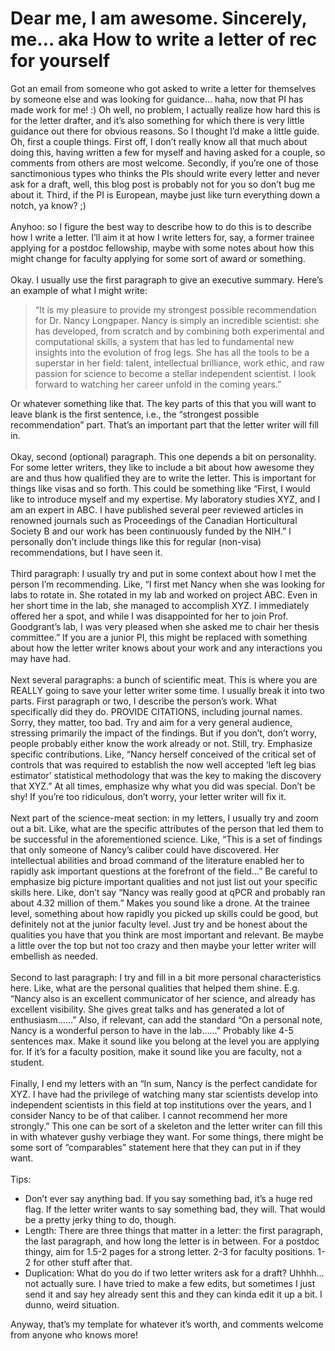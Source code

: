 # Dear me, I am awesome. Sincerely, me… aka How to write a letter of rec for yourself

Got an email from someone who got asked to write a letter for themselves by someone else and was looking for guidance… haha, now that PI has made work for me! :) Oh well, no problem, I actually realize how hard this is for the letter drafter, and it’s also something for which there is very little guidance out there for obvious reasons. So I thought I’d make a little guide. Oh, first a couple things. First off, I don’t really know all that much about doing this, having written a few for myself and having asked for a couple, so comments from others are most welcome. Secondly, if you’re one of those sanctimonious types who thinks the PIs should write every letter and never ask for a draft, well, this blog post is probably not for you so don’t bug me about it. Third, if the PI is European, maybe just like turn everything down a notch, ya know? ;)\
\
Anyhoo: so I figure the best way to describe how to do this is to describe how I write a letter. I’ll aim it at how I write letters for, say, a former trainee applying for a postdoc fellowship, maybe with some notes about how this might change for faculty applying for some sort of award or something.\
\
Okay. I usually use the first paragraph to give an executive summary. Here’s an example of what I might write:

> “It is my pleasure to provide my strongest possible recommendation for Dr. Nancy Longpaper. Nancy is simply an incredible scientist: she has developed, from scratch and by combining both experimental and computational skills, a system that has led to fundamental new insights into the evolution of frog legs. She has all the tools to be a superstar in her field: talent, intellectual brilliance, work ethic, and raw passion for science to become a stellar independent scientist. I look forward to watching her career unfold in the coming years.”

Or whatever something like that. The key parts of this that you will want to leave blank is the first sentence, i.e., the “strongest possible recommendation” part. That’s an important part that the letter writer will fill in.\
\
Okay, second (optional) paragraph. This one depends a bit on personality. For some letter writers, they like to include a bit about how awesome they are and thus how qualified they are to write the letter. This is important for things like visas and so forth. This could be something like “First, I would like to introduce myself and my expertise. My laboratory studies XYZ, and I am an expert in ABC. I have published several peer reviewed articles in renowned journals such as Proceedings of the Canadian Horticultural Society B and our work has been continuously funded by the NIH.” I personally don’t include things like this for regular (non-visa) recommendations, but I have seen it.\
\
Third paragraph: I usually try and put in some context about how I met the person I’m recommending. Like, “I first met Nancy when she was looking for labs to rotate in. She rotated in my lab and worked on project ABC. Even in her short time in the lab, she managed to accomplish XYZ. I immediately offered her a spot, and while I was disappointed for her to join Prof. Goodgrant’s lab, I was very pleased when she asked me to chair her thesis committee.” If you are a junior PI, this might be replaced with something about how the letter writer knows about your work and any interactions you may have had.\
\
Next several paragraphs: a bunch of scientific meat. This is where you are REALLY going to save your letter writer some time. I usually break it into two parts. First paragraph or two, I describe the person’s work. What specifically did they do. PROVIDE CITATIONS, including journal names. Sorry, they matter, too bad. Try and aim for a very general audience, stressing primarily the impact of the findings. But if you don’t, don’t worry, people probably either know the work already or not. Still, try. Emphasize specific contributions. Like, “Nancy herself conceived of the critical set of controls that was required to establish the now well accepted ‘left leg bias estimator’ statistical methodology that was the key to making the discovery that XYZ.” At all times, emphasize why what you did was special. Don’t be shy! If you’re too ridiculous, don’t worry, your letter writer will fix it.\
\
Next part of the science-meat section: in my letters, I usually try and zoom out a bit. Like, what are the specific attributes of the person that led them to be successful in the aforementioned science. Like, “This is a set of findings that only someone of Nancy’s caliber could have discovered. Her intellectual abilities and broad command of the literature enabled her to rapidly ask important questions at the forefront of the field…” Be careful to emphasize big picture important qualities and not just list out your specific skills here. Like, don’t say “Nancy was really good at qPCR and probably ran about 4.32 million of them.” Makes you sound like a drone. At the trainee level, something about how rapidly you picked up skills could be good, but definitely not at the junior faculty level. Just try and be honest about the qualities you have that you think are most important and relevant. Be maybe a little over the top but not too crazy and then maybe your letter writer will embellish as needed.\
\
Second to last paragraph: I try and fill in a bit more personal characteristics here. Like, what are the personal qualities that helped them shine. E.g. “Nancy also is an excellent communicator of her science, and already has excellent visibility. She gives great talks and has generated a lot of enthusiasm……” Also, if relevant, can add the standard “On a personal note, Nancy is a wonderful person to have in the lab……” Probably like 4-5 sentences max. Make it sound like you belong at the level you are applying for. If it’s for a faculty position, make it sound like you are faculty, not a student.\
\
Finally, I end my letters with an “In sum, Nancy is the perfect candidate for XYZ. I have had the privilege of watching many star scientists develop into independent scientists in this field at top institutions over the years, and I consider Nancy to be of that caliber. I cannot recommend her more strongly.” This one can be sort of a skeleton and the letter writer can fill this in with whatever gushy verbiage they want. For some things, there might be some sort of “comparables” statement here that they can put in if they want.\
\
Tips:

* Don’t ever say anything bad. If you say something bad, it’s a huge red flag. If the letter writer wants to say something bad, they will. That would be a pretty jerky thing to do, though.
* Length: There are three things that matter in a letter: the first paragraph, the last paragraph, and how long the letter is in between. For a postdoc thingy, aim for 1.5-2 pages for a strong letter. 2-3 for faculty positions. 1-2 for other stuff after that.
* Duplication: What do you do if two letter writers ask for a draft? Uhhhh… not actually sure. I have tried to make a few edits, but sometimes I just send it and say hey already sent this and they can kinda edit it up a bit. I dunno, weird situation.

Anyway, that’s my template for whatever it’s worth, and comments welcome from anyone who knows more!
